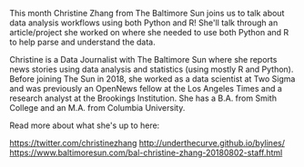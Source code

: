 This month Christine Zhang from The Baltimore Sun joins us to talk about data analysis workflows using both Python and R! She'll talk through an article/project she worked on where she needed to use both Python and R to help parse and understand the data.

Christine is a Data Journalist with The Baltimore Sun where she reports news stories using data analysis and statistics (using mostly R and Python). Before joining The Sun in 2018, she worked as a data scientist at Two Sigma and was previously an OpenNews fellow at the Los Angeles Times and a research analyst at the Brookings Institution. She has a B.A. from Smith College and an M.A. from Columbia University.

Read more about what she's up to here:

https://twitter.com/christinezhang
http://underthecurve.github.io/bylines/
https://www.baltimoresun.com/bal-christine-zhang-20180802-staff.html
